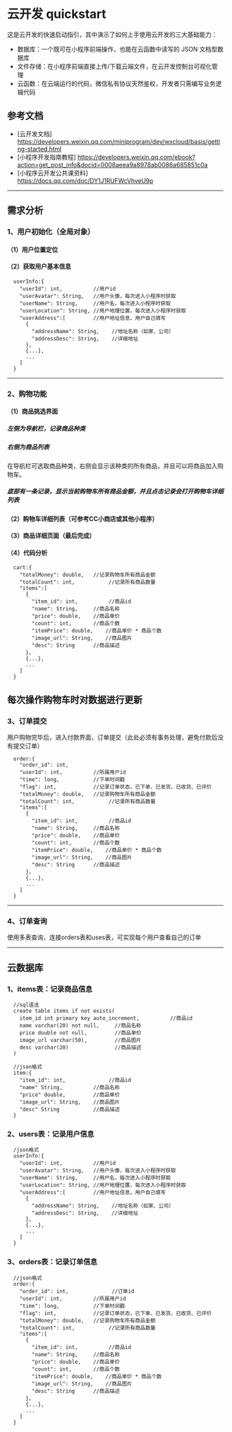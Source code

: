 # 云开发 quickstart

这是云开发的快速启动指引，其中演示了如何上手使用云开发的三大基础能力：

- 数据库：一个既可在小程序前端操作，也能在云函数中读写的 JSON 文档型数据库
- 文件存储：在小程序前端直接上传/下载云端文件，在云开发控制台可视化管理
- 云函数：在云端运行的代码，微信私有协议天然鉴权，开发者只需编写业务逻辑代码

## 参考文档

- [云开发文档] https://developers.weixin.qq.com/miniprogram/dev/wxcloud/basis/getting-started.html
- [小程序开发指南教程] https://developers.weixin.qq.com/ebook?action=get_post_info&docid=0008aeea9a8978ab0086a685851c0a
- [小程序云开发公共课资料] https://docs.qq.com/doc/DY1J1RUFWcVhveU9p
---

## 需求分析

### 1、用户初始化（全局对象）
#### （1）用户位置定位

#### （2）获取用户基本信息
```
  userInfo:{
    "userId": int,          //用户id
    "userAvatar": String,   //用户头像，每次进入小程序时获取
    "userName": String,     //用户名，每次进入小程序时获取
    "userLocation": String, //用户地理位置，每次进入小程序时获取
    "userAddress":[         //用户地址信息，用户自己填写
      {
        "addressName": String,    //地址名称（如家、公司）
        "addressDesc": String,    //详细地址
      },
      {...},
      ...
    ]
  }
```
---

### 2、购物功能
#### （1）商品挑选界面
##### 左侧为导航栏，记录商品种类
##### 右侧为商品列表
在导航栏可选取商品种类，右侧会显示该种类的所有商品，并且可以将商品加入购物车。
##### 底部有一条记录，显示当前购物车所有商品金额，并且点击记录会打开购物车详细列表

#### （2）购物车详细列表（可参考CC小商店或其他小程序）

#### （3）商品详细页面（最后完成）

#### （4）代码分析
```
  cart:{
    "totalMoney": double,   //记录购物车所有商品金额
    "totalCount": int,           //记录所有商品数量
    "items":[
      {
        "item_id": int,          //商品id
        "name": String,     //商品名称
        "price": double,    //商品单价
        "count": int,       //商品个数
        "itemPrice": double,    //商品单价 * 商品个数
        "image_url": String,    //商品图片
        "desc": String      //商品描述
      }，
      {...},
      ...
    ]
  }
```
每次操作购物车时对数据进行更新
---

### 3、订单提交
用户购物完毕后，进入付款界面，订单提交（此处必须有事务处理，避免付款后没有提交订单）

```
  order:{
    "order_id": int,
    "userId": int,          //所属用户id
    "time": long,           //下单时间戳
    "flag": int,            //记录订单状态，已下单、已发货、已收货、已评价
    "totalMoney": double,   //记录购物车所有商品金额
    "totalCount": int,           //记录所有商品数量
    "items":[
      {
        "item_id": int,          //商品id
        "name": String,     //商品名称
        "price": double,    //商品单价
        "count": int,       //商品个数
        "itemPrice": double,    //商品单价 * 商品个数
        "image_url": String,    //商品图片
        "desc": String      //商品描述
      }，
      {...},
      ...
    ]
  }
```
---

### 4、订单查询
使用多表查询，连接orders表和uses表，可实现每个用户查看自己的订单

---
## 云数据库
### 1、items表：记录商品信息
```
  //sql语法
  create table items if not exists(
    item_id int primary key auto_increment,          //商品id
    name varchar(20) not null,     //商品名称
    price double not null,         //商品单价
    image_url varchar(50),         //商品图片
    desc varchar(20)               //商品描述
  )
```

```
  //json格式
  item:{
    "item_id": int,              //商品id
    "name" String,          //商品名称
    "price" double,         //商品单价
    "image_url": String,    //商品图片
    "desc" String           //商品描述
  }
```

### 2、users表：记录用户信息
```
  /json格式
  userInfo:{
    "userId": int,          //用户id
    "userAvatar": String,   //用户头像，每次进入小程序时获取
    "userName": String,     //用户名，每次进入小程序时获取
    "userLocation": String, //用户地理位置，每次进入小程序时获取
    "userAddress":[         //用户地址信息，用户自己填写
      {
        "addressName": String,    //地址名称（如家、公司）
        "addressDesc": String,    //详细地址
      },
      {...},
      ...
    ]
  }
```

### 3、orders表：记录订单信息
```
  //json格式
  order:{
    "order_id": int,              //订单id
    "userId": int,          //所属用户id
    "time": long,           //下单时间戳
    "flag": int,            //记录订单状态，已下单、已发货、已收货、已评价
    "totalMoney": double,   //记录购物车所有商品金额
    "totalCount": int,           //记录所有商品数量
    "items":[
      {
        "item_id": int,          //商品id
        "name": String,     //商品名称
        "price": double,    //商品单价
        "count": int,       //商品个数
        "itemPrice": double,    //商品单价 * 商品个数
        "image_url": String,    //商品图片
        "desc": String      //商品描述
      }，
      {...},
      ...
    ]
  }
```

